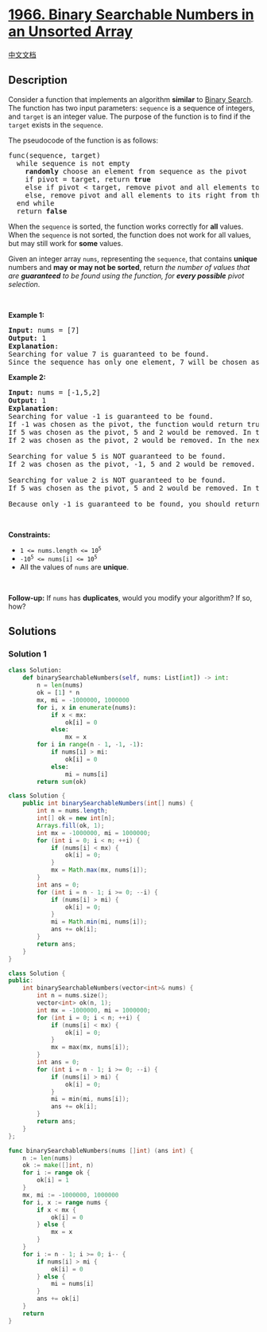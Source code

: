 # [1966. Binary Searchable Numbers in an Unsorted Array](https://leetcode.com/problems/binary-searchable-numbers-in-an-unsorted-array)

[中文文档](./solution/1900-1999/1966.Binary%20Searchable%20Numbers%20in%20an%20Unsorted%20Array/README.md)

<!-- tags:Array,Binary Search -->

## Description

<p>Consider a function that implements an algorithm <strong>similar</strong> to <a href="https://leetcode.com/explore/learn/card/binary-search/" target="_blank">Binary Search</a>. The function has two input parameters: <code>sequence</code> is a sequence of integers, and <code>target</code> is an integer value. The purpose of the function is to find if the <code>target</code> exists in the <code>sequence</code>.</p>

<p>The pseudocode of the function is as follows:</p>

<pre>
func(sequence, target)
  while sequence is not empty
    <strong>randomly</strong> choose an element from sequence as the pivot
    if pivot = target, return <strong>true</strong>
    else if pivot &lt; target, remove pivot and all elements to its left from the sequence
    else, remove pivot and all elements to its right from the sequence
  end while
  return <strong>false</strong>
</pre>

<p>When the <code>sequence</code> is sorted, the function works correctly for <strong>all</strong> values. When the <code>sequence</code> is not sorted, the function does not work for all values, but may still work for <strong>some</strong> values.</p>

<p>Given an integer array <code>nums</code>, representing the <code>sequence</code>, that contains <strong>unique</strong> numbers and <strong>may or may not be sorted</strong>, return <em>the number of values that are <strong>guaranteed</strong> to be found using the function, for <strong>every possible</strong> pivot selection</em>.</p>

<p>&nbsp;</p>
<p><strong class="example">Example 1:</strong></p>

<pre>
<strong>Input:</strong> nums = [7]
<strong>Output:</strong> 1
<strong>Explanation</strong>: 
Searching for value 7 is guaranteed to be found.
Since the sequence has only one element, 7 will be chosen as the pivot. Because the pivot equals the target, the function will return true.
</pre>

<p><strong class="example">Example 2:</strong></p>

<pre>
<strong>Input:</strong> nums = [-1,5,2]
<strong>Output:</strong> 1
<strong>Explanation</strong>: 
Searching for value -1 is guaranteed to be found.
If -1 was chosen as the pivot, the function would return true.
If 5 was chosen as the pivot, 5 and 2 would be removed. In the next loop, the sequence would have only -1 and the function would return true.
If 2 was chosen as the pivot, 2 would be removed. In the next loop, the sequence would have -1 and 5. No matter which number was chosen as the next pivot, the function would find -1 and return true.

Searching for value 5 is NOT guaranteed to be found.
If 2 was chosen as the pivot, -1, 5 and 2 would be removed. The sequence would be empty and the function would return false.

Searching for value 2 is NOT guaranteed to be found.
If 5 was chosen as the pivot, 5 and 2 would be removed. In the next loop, the sequence would have only -1 and the function would return false.

Because only -1 is guaranteed to be found, you should return 1.
</pre>

<p>&nbsp;</p>
<p><strong>Constraints:</strong></p>

<ul>
	<li><code>1 &lt;= nums.length &lt;= 10<sup>5</sup></code></li>
	<li><code>-10<sup>5</sup> &lt;= nums[i] &lt;= 10<sup>5</sup></code></li>
	<li>All the values of <code>nums</code> are <strong>unique</strong>.</li>
</ul>

<p>&nbsp;</p>
<p><strong>Follow-up:</strong> If <code>nums</code> has <strong>duplicates</strong>, would you modify your algorithm? If so, how?</p>

## Solutions

### Solution 1

<!-- tabs:start -->

```python
class Solution:
    def binarySearchableNumbers(self, nums: List[int]) -> int:
        n = len(nums)
        ok = [1] * n
        mx, mi = -1000000, 1000000
        for i, x in enumerate(nums):
            if x < mx:
                ok[i] = 0
            else:
                mx = x
        for i in range(n - 1, -1, -1):
            if nums[i] > mi:
                ok[i] = 0
            else:
                mi = nums[i]
        return sum(ok)
```

```java
class Solution {
    public int binarySearchableNumbers(int[] nums) {
        int n = nums.length;
        int[] ok = new int[n];
        Arrays.fill(ok, 1);
        int mx = -1000000, mi = 1000000;
        for (int i = 0; i < n; ++i) {
            if (nums[i] < mx) {
                ok[i] = 0;
            }
            mx = Math.max(mx, nums[i]);
        }
        int ans = 0;
        for (int i = n - 1; i >= 0; --i) {
            if (nums[i] > mi) {
                ok[i] = 0;
            }
            mi = Math.min(mi, nums[i]);
            ans += ok[i];
        }
        return ans;
    }
}
```

```cpp
class Solution {
public:
    int binarySearchableNumbers(vector<int>& nums) {
        int n = nums.size();
        vector<int> ok(n, 1);
        int mx = -1000000, mi = 1000000;
        for (int i = 0; i < n; ++i) {
            if (nums[i] < mx) {
                ok[i] = 0;
            }
            mx = max(mx, nums[i]);
        }
        int ans = 0;
        for (int i = n - 1; i >= 0; --i) {
            if (nums[i] > mi) {
                ok[i] = 0;
            }
            mi = min(mi, nums[i]);
            ans += ok[i];
        }
        return ans;
    }
};
```

```go
func binarySearchableNumbers(nums []int) (ans int) {
	n := len(nums)
	ok := make([]int, n)
	for i := range ok {
		ok[i] = 1
	}
	mx, mi := -1000000, 1000000
	for i, x := range nums {
		if x < mx {
			ok[i] = 0
		} else {
			mx = x
		}
	}
	for i := n - 1; i >= 0; i-- {
		if nums[i] > mi {
			ok[i] = 0
		} else {
			mi = nums[i]
		}
		ans += ok[i]
	}
	return
}
```

<!-- tabs:end -->

<!-- end -->
